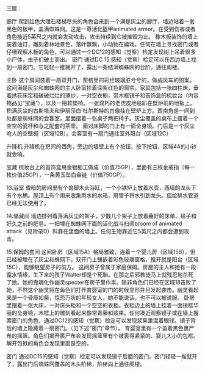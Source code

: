 三层：

廊厅
爬到红色大理石楼梯尽头的角色会来到一个满是灰尘的廊厅，墙边站着一套黑色的板甲，盖满蜘蛛网。这是一尊活化盔甲animated armor。在受到伤害或者角色接近5英尺之内就会发动攻击，攻击持续到它被摧毁为止。
橡木板装饰的墙上装着油灯，雕刻着林地景色，落叶飘飘，小动物在嬉戏。任何在墙上寻找密门或者仔细观察木板的角色，可以通过一个DC12的感知（觉察）检定发现树上吊着很多小尸体，虫子们破土而出。
密门
通过DC 15 感知（觉察）检定可以在西边墙上找到一扇密门。它轻轻一推就开了，露出一条结满蜘蛛网的台阶，通往阁楼。

主卧
这个房间装着一扇双开门，窗格里的彩绘玻璃脏兮兮的，做成风车的图案。
这间满是灰尘和蜘蛛网的主人卧室挂着深紫红色的窗帘，家具包括一张四柱床，垂着绣花床帘和破破烂烂的薄纱，一对空衣橱，带木框镜子和首饰盒的梳妆台（内容物品见“宝藏”），以及一把软垫椅。一张腐朽的老虎皮地毯趴在壁炉前的地板上。积满灰尘的古斯塔夫和伊丽莎白·杜尔斯特的肖像挂在壁炉上方。西南角是一间到处都是蜘蛛网的会客室，里面摆着一张桌子两把椅子。灰尘覆盖的桌布上摆着一个空空的瓷杯和与之配套的茶壶。
面对床脚的门上有一面全身镜。门后是一个灰尘呛人的空壁橱（区域12B）。会客室有一扇门通往室外阳台（区域12C）

升降机
升降机在房间的西角，旁边的墙壁上有个按钮，按下按钮，区域4A的小铃就会响。

宝藏
梳妆台上的首饰盒用金银细工做成（价值75GP），里面有三枚金戒指（每一枚价值25GP），一条黄玉坠白金链（价值750GP）。

13.浴室
昏暗的房间里有个兽脚木头浴缸，一个小铁炉上放着水壶，西墙的龙头下有个水桶。屋顶上有个用来收集雨水的水箱，用管子将水引到龙头。但给排水管道已经无法使用了。

14.储藏间
墙边排列着落满灰尘的架子，少数几个架子上放着叠好的床单、毯子和好久之前的肥皂。一把埋在蜘蛛网下面的活化战斗扫帚broom of animated attack（见附录D）斜靠在里面的墙上。任何生物靠近它5英尺之内都会遭到攻击。

15.保姆的套间
这间卧房（区域15A）格局雅致，连着一个婴儿房（区域15B），但已经被埋在了灰尘和蛛网下。双开门上镶嵌着彩色玻璃窗格，推开就是阳台（区域15C），能够眺望房子的前方。
这间房子曾属于家庭保姆。房屋的主人和她有一段露水情缘，生下来的孩子Walter却是个死胎。在那之后邪教徒马上就残忍地杀死了她。她的鬼魂化作幽灵specter在房子里作祟。除非角色们已经在区域18击败了她，不然这个幽灵将在角色们打开育婴室的门的时候显形并且发起袭击。幽灵看起来是一个骨瘦如柴，惊恐万状的年轻女人，她不能说话，也不可以被说服。
卧房里摆着一张大床，一对床头柜和一个空空的衣柜。衣柜边上的墙上挂着一面镜框华丽的全身镜，木框上的雕刻看起来像常青藤和浆果。任何凑近观察镜子或在墙上搜索密门的角色，通过DC12的感知（觉察）检定可以发现浆果里混着眼球。镜子背后的墙上隐藏着一扇密门。（见下述“密门”章节）。
育婴室里有一个盖着黑色裹尸布的摇篮。角色们揭开裹尸布会发现摇篮里有个被裹得紧紧的、婴儿大小的包袱。解开包袱的角色会发现里面是空的。

密门
通过DC15的感知（觉察）检定可以发现镜子后面的密门。密门轻轻一推就开了，露出门后蜘蛛网覆盖的木头阶梯，阶梯向上通往阁楼。